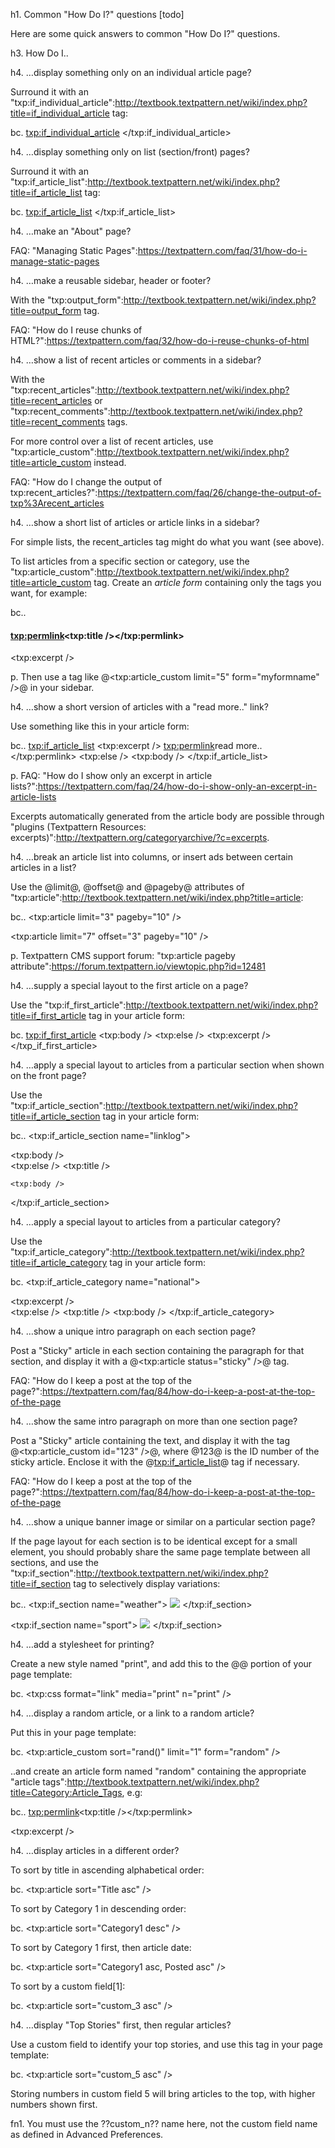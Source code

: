 h1. Common "How Do I?" questions [todo]

Here are some quick answers to common "How Do I?" questions.

h3. How Do I..

h4. …display something only on an individual article page?

Surround it with an "txp:if_individual_article":http://textbook.textpattern.net/wiki/index.php?title=if_individual_article tag:

bc. <txp:if_individual_article>
	<!-- displayed on individual article page only -->
</txp:if_individual_article>


h4. …display something only on list (section/front) pages?

Surround it with an "txp:if_article_list":http://textbook.textpattern.net/wiki/index.php?title=if_article_list tag:

bc. <txp:if_article_list>
	<!-- displayed on list pages only -->
</txp:if_article_list>


h4. …make an "About" page?

FAQ: "Managing Static Pages":https://textpattern.com/faq/31/how-do-i-manage-static-pages


h4. …make a reusable sidebar, header or footer?

With the "txp:output_form":http://textbook.textpattern.net/wiki/index.php?title=output_form tag.

FAQ: "How do I reuse chunks of HTML?":https://textpattern.com/faq/32/how-do-i-reuse-chunks-of-html


h4. …show a list of recent articles or comments in a sidebar?

With the "txp:recent_articles":http://textbook.textpattern.net/wiki/index.php?title=recent_articles or "txp:recent_comments":http://textbook.textpattern.net/wiki/index.php?title=recent_comments tags.

For more control over a list of recent articles, use "txp:article_custom":http://textbook.textpattern.net/wiki/index.php?title=article_custom instead.

FAQ: "How do I change the output of txp:recent_articles?":https://textpattern.com/faq/26/change-the-output-of-txp%3Arecent_articles


h4. …show a short list of articles or article links in a sidebar?

For simple lists, the recent_articles tag might do what you want (see above).

To list articles from a specific section or category, use the "txp:article_custom":http://textbook.textpattern.net/wiki/index.php?title=article_custom tag.  Create an _article form_ containing only the tags you want, for example:

bc.. <h4><txp:permlink><txp:title /></txp:permlink></h4>

<txp:excerpt />

p. Then use a tag like @<txp:article_custom limit="5" form="myformname" />@ in your sidebar.


h4. …show a short version of articles with a "read more.." link?

Use something like this in your article form:

bc.. <txp:if_article_list>
	<!-- excerpt only -->
	<txp:excerpt />
	<txp:permlink>read more..</txp:permlink>
<txp:else />
	<!-- full article body -->
	<txp:body />
</txp:if_article_list>

p. FAQ: "How do I show only an excerpt in article lists?":https://textpattern.com/faq/24/how-do-i-show-only-an-excerpt-in-article-lists

Excerpts automatically generated from the article body are possible through "plugins (Textpattern Resources: excerpts)":http://textpattern.org/categoryarchive/?c=excerpts.


h4. …break an article list into columns, or insert ads between certain articles in a list?

Use the @limit@, @offset@ and @pageby@ attributes of "txp:article":http://textbook.textpattern.net/wiki/index.php?title=article:

bc.. <txp:article limit="3" pageby="10" />

<!-- column break or advertisement -->

<txp:article limit="7" offset="3" pageby="10" />

p. Textpattern CMS support forum: "txp:article pageby attribute":https://forum.textpattern.io/viewtopic.php?id=12481


h4. …supply a special layout to the first article on a page?

Use the "txp:if_first_article":http://textbook.textpattern.net/wiki/index.php?title=if_first_article tag in your article form:

bc. <txp:if_first_article>
	<!-- display the entire first article -->
	<txp:body />
<txp:else />
	<!-- display the excerpt only for subsequent articles -->
	<txp:excerpt />
</txp_if_first_article>


h4. …apply a special layout to articles from a particular section when shown on the front page?

Use the "txp:if_article_section":http://textbook.textpattern.net/wiki/index.php?title=if_article_section tag in your article form:

bc.. <txp:if_article_section name="linklog">
	<!-- "linklog" section only -->
	<div class="linklog"><txp:body /></div>
<txp:else />
	<!-- all other sections -->
	<txp:title />

	<txp:body />
</txp:if_article_section>


h4. …apply a special layout to articles from a particular category?

Use the "txp:if_article_category":http://textbook.textpattern.net/wiki/index.php?title=if_article_category tag in your article form:

bc. <txp:if_article_category name="national">
	<!-- "national" category only -->
	<div class="linklog"><txp:excerpt /></div>
<txp:else />
	<!-- all other categories -->
	<txp:title />
	<txp:body />
</txp:if_article_category>


h4. …show a unique intro paragraph on each section page?

Post a "Sticky" article in each section containing the paragraph for that section, and display it with a @<txp:article status="sticky" />@ tag.

FAQ: "How do I keep a post at the top of the page?":https://textpattern.com/faq/84/how-do-i-keep-a-post-at-the-top-of-the-page


h4. …show the same intro paragraph on more than one section page?

Post a "Sticky" article containing the text, and display it with the tag @<txp:article_custom id="123" />@, where @123@ is the ID number of the sticky article.  Enclose it with the @<txp:if_article_list>@ tag if necessary.

FAQ: "How do I keep a post at the top of the page?":https://textpattern.com/faq/84/how-do-i-keep-a-post-at-the-top-of-the-page


h4. …show a unique banner image or similar on a particular section page?

If the page layout for each section is to be identical except for a small element, you should probably share the same page template between all sections, and use the "txp:if_section":http://textbook.textpattern.net/wiki/index.php?title=if_section tag to selectively display variations:

bc.. <txp:if_section name="weather">
	<img src="/images/cloud.jpg" />
</txp:if_section>

<txp:if_section name="sport">
	<img src="/images/cricket.jpg" />
</txp:if_section>

<!-- etc -->


h4. …add a stylesheet for printing?

Create a new style named "print", and add this to the @<head>@ portion of your page template:

bc. <txp:css format="link" media="print" n="print" />


h4. …display a random article, or a link to a random article?

Put this in your page template:

bc. <txp:article_custom sort="rand()" limit="1" form="random" />

..and create an article form named "random" containing the appropriate "article tags":http://textbook.textpattern.net/wiki/index.php?title=Category:Article_Tags, e.g:

bc.. <txp:permlink><txp:title /></txp:permlink>

<txp:excerpt />


h4. …display articles in a different order?

To sort by title in ascending alphabetical order:

bc. <txp:article sort="Title asc" />

To sort by Category 1 in descending order:

bc. <txp:article sort="Category1 desc" />

To sort by Category 1 first, then article date:

bc. <txp:article sort="Category1 asc, Posted asc" />

To sort by a custom field[1]:

bc. <txp:article sort="custom_3 asc" />


h4. …display "Top Stories" first, then regular articles?

Use a custom field to identify your top stories, and use this tag in your page template:

bc. <txp:article sort="custom_5 asc" />

Storing numbers in custom field 5 will bring articles to the top, with higher numbers shown first.



fn1. You must use the ??custom_n?? name here, not the custom field name as defined in Advanced Preferences.